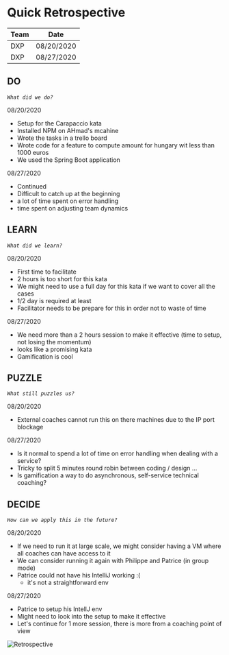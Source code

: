 # Quick Retrospective

| Team | Date |
| ---- | ---- |
| DXP | 08/20/2020 |
| DXP | 08/27/2020 |

## DO
_`What did we do?`_

08/20/2020
- Setup for the Carapaccio kata  
- Installed NPM on AHmad's mcahine
- Wrote the tasks in a trello board
- Wrote code for a feature to compute amount for hungary wit less than 1000 euros
- We used the Spring Boot application 

08/27/2020
- Continued
- Difficult to catch up at the beginning
- a lot of time spent on error handling
- time spent on adjusting team dynamics 

## LEARN
_`What did we learn?`_

08/20/2020
- First time to facilitate 
- 2 hours is too short for this kata 
- We might need to use a full day for this kata if we want to cover all the cases 
- 1/2 day is required at least 
- Facilitator needs to be prepare for this in order not to waste of time 

08/27/2020
- We need more than a 2 hours session to make it effective (time to setup, not losing the momentum)
- looks like a promising kata
- Gamification is cool

## PUZZLE
_`What still puzzles us?`_

08/20/2020
- External coaches cannot run this on there machines due to the IP port blockage 

08/27/2020
- Is it normal to spend a lot of time on error handling when dealing with a service?
- Tricky to split 5 minutes round robin between coding / design ...
- Is gamification a way to do asynchronous, self-service technical coaching?

## DECIDE
_`How can we apply this in the future?`_

08/20/2020
- If we need to run it at large scale, we might consider having a VM where all coaches can have access to it
- We can consider running it again with Philippe and Patrice (in group mode)
- Patrice could not have his IntelliJ working :(
   - it's not a straightforward env

08/27/2020
- Patrice to setup his IntellJ env
- Might need to look into the setup to make it effective
- Let's continue for 1 more session, there is more from a coaching point of view

![Retrospective](../../images/Retrospective.jpg)
